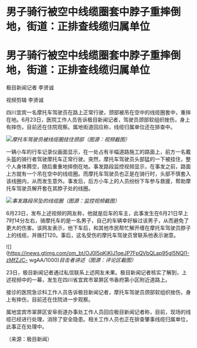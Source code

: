# 男子骑行被空中线缆圈套中脖子重摔倒地，街道：正排查线缆归属单位

# 男子骑行被空中线缆圈套中脖子重摔倒地，街道：正排查线缆归属单位

极目新闻记者 李贤诚

视频剪辑 李贤诚

四川宜宾一名摩托车驾驶员在路上正常行驶，颈部被吊在空中的线缆圈套中，重摔在地。6月23日，医院工作人员告诉极目新闻记者，驾驶员颈部软组织挫伤，身上有摔伤，目前还在住院观察。属地街道回应称，线缆归属单位还在排查中。

![](https://inews.gtimg.com/om_bt/Ow84l-HEl3lrlDQzQNuToDyVYEwxyj4TJErCYT3CirxZUAA/1000)_摩托车驾驶员被线缆圈挂住颈部（图源：视频截图）_

一辆小车的行车记录仪画面显示，在一处占有半幅道路施工的路面上，前方一名戴头盔的骑行者驾驶摩托车正常行驶。突然，摩托车驾驶员头部猛的一下被挂住，整个人身体腾空，随后重重地摔倒在地。事发路段监控视频显示，在事发之前，路面上方就有一个吊在空中的线缆圈。而摩托车驾驶员也正是在骑行时，头部不慎套入该线圈内，从而发生意外。事发后，后方小车上的人员纷纷下车参与救援，帮助摩托车驾驶员解开套在其脖子处的线圈。

![](https://inews.gtimg.com/om_bt/OQHzCGTbAqA5w4XToYInxSFihXoYL5xMXZ3WPwkMvakiIAA/1000)_事发路段吊坠的线缆圈（图源：监控视频截图）_

6月23日，发布上述视频的网友称，他就是后车的车主，此事发生在6月21日早上7时14分左右，骑摩托车的是一名男子，自己的车辆幸好躲过该男子，从而避免了更大的伤害。该网友表示，他下车后，和其他市民帮忙解开缠在摩托车驾驶员脖子上的线缆，并拨打120。事后，这名受伤的摩托车驾驶员曾联系他表示谢意。

![](https://inews.gtimg.com/om_bt/OJ0I5qKiKIJ1qeJP7FpQVbQLap95gI5NQl1-zMfZJC-
wgAA/1000)_目击者讲述（图源：评论区截图）_

23日，极目新闻记者通过私信联系上述网友未果。极目新闻记者核实了解到，上述视频中的一幕，发生在四川省宜宾市翠屏区书香府第小区附近道路上。

接诊的医院急诊科工作人员告诉极目新闻记者，摩托车驾驶员颈部软组织挫伤，身上有摔伤，目前还在住院进一步观察。

属地宜宾市翠屏区安阜街道办事处工作人员回应极目新闻记者称，目前，现场的线缆已经进行处理，消除了安全隐患。相关工作人员也正在排查肇事线缆归属单位，此事正在处理中。

（来源：极目新闻）

